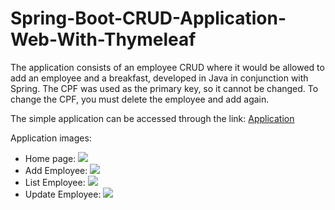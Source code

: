 # Spring-Boot-CRUD-Application-Web-With-Thymeleaf

The application consists of an employee CRUD where it would be allowed to add an employee and a breakfast, developed in Java in conjunction with Spring.
The CPF was used as the primary key, so it cannot be changed. To change the CPF, you must delete the employee and add again.

The simple application can be accessed through the link: [Application](https://unidac-challenge.herokuapp.com/) 

Application images: 
- Home page: 
![](https://github.com/vitormanoelcsantos/Unidac-Images/blob/master/homepage.png)
- Add Employee: 
![](https://github.com/vitormanoelcsantos/Unidac-Images/blob/master/add.png)
- List Employee:
![](https://github.com/vitormanoelcsantos/Unidac-Images/blob/master/listemployee.png)
- Update Employee:
![](https://github.com/vitormanoelcsantos/Unidac-Images/blob/master/update.png)


